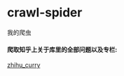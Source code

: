 # crawl-spider
我的爬虫

#### 爬取知乎上关于库里的全部问题以及专栏:
[zhihu_curry](https://github.com/JMD110/crawl-spider/tree/master/zhihu_curry "zhihu_curry")
